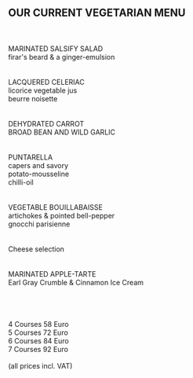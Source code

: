 ## OUR CURRENT VEGETARIAN MENU
<br>
<br>
MARINATED SALSIFY SALAD<br>
firar's beard & a ginger-emulsion<br>
<br>
<br>
LACQUERED CELERIAC<br> 
licorice vegetable jus<br>
beurre noisette<br> 
<br>
<br>
DEHYDRATED CARROT<br>
BROAD BEAN AND WILD GARLIC<br>
<br>
<br>
PUNTARELLA<br>
capers and savory<br>
potato-mousseline<br>
chilli-oil<br>
<br>
<br>
VEGETABLE BOUILLABAISSE<br>
artichokes & pointed bell-pepper<br>
gnocchi parisienne<br>
<br>
<br>
Cheese selection<br>
<br>
<br>
MARINATED APPLE-TARTE<br>
Earl Gray Crumble & Cinnamon Ice Cream<br>


<br>
<br>
<br>
<br>
4 Courses 58 Euro<br>   
5 Courses 72 Euro<br>   
6 Courses 84 Euro<br>
7 Courses 92 Euro<br>
<br>
(all prices incl. VAT)
